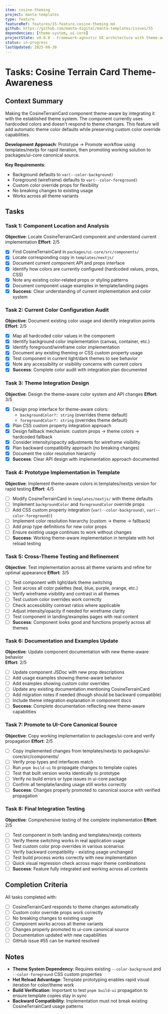 ```yaml
---
item: cosine-theming
project: manta-templates
type: feature
featureRef: features/15-feature.cosine-theming.md
github: https://github.com/manta-digital/manta-templates/issues/55
dependencies: [theme-system, ui-core]
projectState: v0.8.0 - Framework-agnostic UI architecture with theme-aware gradient system established
status: in-progress
lastUpdated: 2025-08-30
---
```


# Tasks: Cosine Terrain Card Theme-Awareness

## Context Summary

Making the CosineTerrainCard component theme-aware by integrating it with the established theme system. The component currently uses hardcoded colors and doesn't respond to theme changes. This feature will add automatic theme color defaults while preserving custom color override capabilities.

**Development Approach**: Prototype → Promote workflow using templates/nextjs for rapid iteration, then promoting working solution to packages/ui-core canonical source.

**Key Requirements**:
- Background defaults to `var(--color-background)`  
- Foreground (wireframe) defaults to `var(--color-foreground)`
- Custom color override props for flexibility
- No breaking changes to existing usage
- Works across all theme variants

## Tasks

### Task 1: Component Location and Analysis
**Objective**: Locate CosineTerrainCard component and understand current implementation
**Effort**: 2/5

- [x] Find CosineTerrainCard in `packages/ui-core/src/components/`
- [x] Locate corresponding copy in `templates/nextjs/`  
- [x] Document current component API and props interface
- [x] Identify how colors are currently configured (hardcoded values, props, CSS)
- [x] Note any existing color-related props or styling patterns
- [x] Document component usage examples in template/landing pages
- [x] **Success**: Clear understanding of current implementation and color system

### Task 2: Current Color Configuration Audit  
**Objective**: Document existing color usage and identify integration points
**Effort**: 2/5

- [x] Map all hardcoded color values in the component
- [x] Identify background color implementation (canvas, container, etc.)
- [x] Identify foreground/wireframe color implementation  
- [x] Document any existing theming or CSS custom property usage
- [x] Test component in current light/dark themes to see behavior
- [x] Note any accessibility or visibility concerns with current colors
- [x] **Success**: Complete color audit with integration plan documented

### Task 3: Theme Integration Design
**Objective**: Design the theme-aware color system and API changes
**Effort**: 3/5

- [x] Design prop interface for theme-aware colors:
  - `backgroundColor?: string` (overrides theme default)
  - `foregroundColor?: string` (overrides theme default) 
- [x] Plan CSS custom property integration approach
- [x] Design fallback mechanism: custom props → theme colors → hardcoded fallback
- [x] Consider intensity/opacity adjustments for wireframe visibility
- [x] Plan backward compatibility approach (no breaking changes)
- [x] Document the color resolution hierarchy
- [x] **Success**: Clear API design with implementation approach documented

### Task 4: Prototype Implementation in Template
**Objective**: Implement theme-aware colors in templates/nextjs version for rapid testing
**Effort**: 4/5

- [ ] Modify CosineTerrainCard in `templates/nextjs/` with theme defaults
- [ ] Implement `backgroundColor` and `foregroundColor` override props
- [ ] Add CSS custom property integration (`var(--color-background)`, `var(--color-foreground)`)
- [ ] Implement color resolution hierarchy (custom → theme → fallback)
- [ ] Add prop type definitions for new color props
- [ ] Ensure existing usage continues to work without changes
- [ ] **Success**: Working theme-aware implementation in template with hot reload testing

### Task 5: Cross-Theme Testing and Refinement
**Objective**: Test implementation across all theme variants and refine for optimal appearance
**Effort**: 3/5

- [ ] Test component with light/dark theme switching
- [ ] Test across all color palettes (teal, blue, purple, orange, etc.)
- [ ] Verify wireframe visibility and contrast in all themes
- [ ] Test custom color overrides work correctly
- [ ] Check accessibility contrast ratios where applicable  
- [ ] Adjust intensity/opacity if needed for wireframe clarity
- [ ] Test component in landing/examples pages with real content
- [ ] **Success**: Component looks good and functions properly across all themes

### Task 6: Documentation and Examples Update
**Objective**: Update component documentation with new theme-aware behavior  
**Effort**: 2/5

- [ ] Update component JSDoc with new prop descriptions
- [ ] Add usage examples showing theme-aware behavior
- [ ] Add examples showing custom color overrides
- [ ] Update any existing documentation mentioning CosineTerrainCard
- [ ] Add migration notes if needed (though should be backward compatible)
- [ ] Include theme integration explanation in component docs
- [ ] **Success**: Complete documentation reflecting new theme-aware capabilities

### Task 7: Promote to UI-Core Canonical Source
**Objective**: Copy working implementation to packages/ui-core and verify propagation
**Effort**: 2/5

- [ ] Copy implemented changes from templates/nextjs to packages/ui-core/src/components/
- [ ] Verify prop types and interfaces match
- [ ] Run `pnpm build-ui` to propagate changes to template copies
- [ ] Test that built version works identically to prototype
- [ ] Verify no build errors or type issues in ui-core package
- [ ] Confirm all template/landing usage still works correctly
- [ ] **Success**: Changes properly promoted to canonical source with verified propagation

### Task 8: Final Integration Testing
**Objective**: Comprehensive testing of the complete implementation
**Effort**: 2/5

- [ ] Test component in both landing and templates/nextjs contexts
- [ ] Verify theme switching works in real application usage
- [ ] Test custom color prop overrides in various scenarios  
- [ ] Verify backward compatibility - existing usage unchanged
- [ ] Test build process works correctly with new implementation
- [ ] Quick visual regression check across major theme combinations
- [ ] **Success**: Feature fully integrated and working across all contexts

## Completion Criteria

All tasks completed with:
- [ ] CosineTerrainCard responds to theme changes automatically
- [ ] Custom color override props work correctly
- [ ] No breaking changes to existing usage
- [ ] Component works across all theme variants
- [ ] Changes properly promoted to ui-core canonical source
- [ ] Documentation updated with new capabilities
- [ ] GitHub issue #55 can be marked resolved

## Notes

- **Theme System Dependency**: Requires existing `--color-background` and `--color-foreground` CSS custom properties
- **Hot Reload Advantage**: Template prototyping enables rapid visual iteration for color/theme work
- **Build Verification**: Important to test `pnpm build-ui` propagation to ensure template copies stay in sync
- **Backward Compatibility**: Implementation must not break existing CosineTerrainCard usage patterns